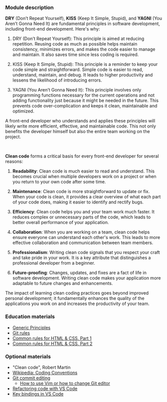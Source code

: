 ### Module description

**DRY** (Don’t Repeat Yourself), **KISS** (Keep It Simple, Stupid), and **YAGNI** (You Aren’t Gonna Need It) are fundamental 
principles in software development, including front-end development. Here's why:

1. DRY (Don’t Repeat Yourself): This principle is aimed at reducing repetition. Reusing code as much as possible 
helps maintain consistency, minimizes errors, and makes the code easier to manage and maintain. It also saves time since less coding is required.

2. KISS (Keep It Simple, Stupid): This principle is a reminder to keep your code simple and straightforward. Simple 
code is easier to read, understand, maintain, and debug. It leads to higher productivity and lessens the likelihood of introducing errors.

3. YAGNI (You Aren’t Gonna Need It): This principle involves only programming functions necessary for the current 
operations and not adding functionality just because it might be needed in the future. This prevents code over-complication and keeps it clean, maintainable and optimized.

A front-end developer who understands and applies these principles will likely write more efficient, effective, 
and maintainable code. This not only benefits the developer himself but also the entire team working on the project.

<br/>

**Clean code** forms a critical basis for every front-end developer for several reasons:

1. **Readability**: Clean code is much easier to read and understand. This becomes crucial when multiple developers work on
a project or when you return to your own code after some time.

2. **Maintenance**: Clean code is more straightforward to update or fix. When your code is clean, it provides a clear overview
of what each part of your code does, making it easier to identify and rectify bugs.

3. **Efficiency**: Clean code helps you and your team work much faster. It reduces complex or unnecessary parts of the code, 
which leads to better overall performance of your application.

4. **Collaboration**: When you are working on a team, clean code helps ensure everyone can understand each other's work. This 
leads to more effective collaboration and communication between team members.

5. **Professionalism**: Writing clean code signals that you respect your craft and take pride in your work. It is a key 
attribute that distinguishes a professional developer from a beginner.

6. **Future-proofing**: Changes, updates, and fixes are a fact of life in software development. Writing clean code makes your 
application more adaptable to future changes and enhancements.

The impact of learning clean coding practices goes beyond improved personal development; it fundamentally enhances the 
quality of the applications you work on and increases the productivity of your team.

### Education materials

- [Generic Principles](materials/generic-principles.md)
- [Git rules](materials/commits.md)
- [Common rules for HTML & CSS. Part 1](materials/html-and-css.md)
- [Common rules for HTML & CSS. Part 2](materials/html-and-css-extended.md)


### Optional materials

- "Clean code", Robert Martin
- [Wikipedia: Coding Conventions](https://en.wikipedia.org/wiki/Coding_conventions)
- [Git commit editing](https://git-scm.com/book/en/v2/Git-Tools-Rewriting-History)
  - [How to use Vim or how to change Git editor](https://www.tempertemper.net/blog/changing-editor-for-git-on-the-command-line)
- [Refactoring code with VS Code](https://code.visualstudio.com/docs/editor/refactoring)
- [Key bindings in VS Code](https://code.visualstudio.com/docs/getstarted/keybindings)
